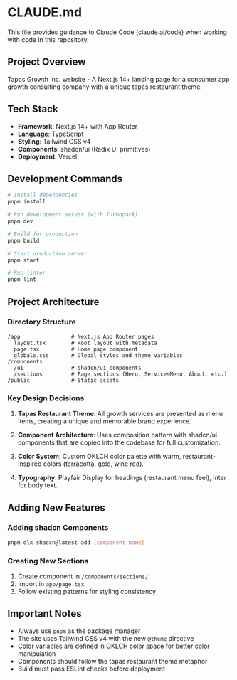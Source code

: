 # CLAUDE.md

This file provides guidance to Claude Code (claude.ai/code) when working with code in this repository.

## Project Overview

Tapas Growth Inc. website - A Next.js 14+ landing page for a consumer app growth consulting company with a unique tapas restaurant theme.

## Tech Stack

- **Framework**: Next.js 14+ with App Router
- **Language**: TypeScript
- **Styling**: Tailwind CSS v4
- **Components**: shadcn/ui (Radix UI primitives)
- **Deployment**: Vercel

## Development Commands

```bash
# Install dependencies
pnpm install

# Run development server (with Turbopack)
pnpm dev

# Build for production
pnpm build

# Start production server
pnpm start

# Run linter
pnpm lint
```

## Project Architecture

### Directory Structure
```
/app                # Next.js App Router pages
  layout.tsx        # Root layout with metadata
  page.tsx          # Home page component
  globals.css       # Global styles and theme variables
/components
  /ui               # shadcn/ui components
  /sections         # Page sections (Hero, ServicesMenu, About, etc.)
/public             # Static assets
```

### Key Design Decisions

1. **Tapas Restaurant Theme**: All growth services are presented as menu items, creating a unique and memorable brand experience.

2. **Component Architecture**: Uses composition pattern with shadcn/ui components that are copied into the codebase for full customization.

3. **Color System**: Custom OKLCH color palette with warm, restaurant-inspired colors (terracotta, gold, wine red).

4. **Typography**: Playfair Display for headings (restaurant menu feel), Inter for body text.

## Adding New Features

### Adding shadcn Components
```bash
pnpm dlx shadcn@latest add [component-name]
```

### Creating New Sections
1. Create component in `/components/sections/`
2. Import in `app/page.tsx`
3. Follow existing patterns for styling consistency

## Important Notes

- Always use `pnpm` as the package manager
- The site uses Tailwind CSS v4 with the new `@theme` directive
- Color variables are defined in OKLCH color space for better color manipulation
- Components should follow the tapas restaurant theme metaphor
- Build must pass ESLint checks before deployment